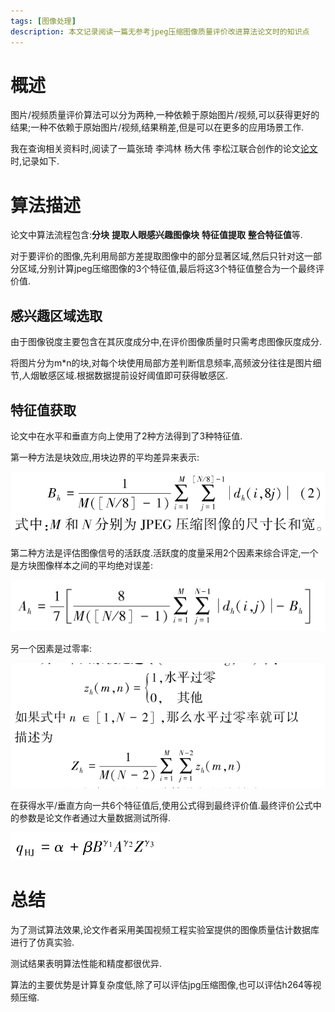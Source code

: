 ```yaml
---
tags: [图像处理]
description: 本文记录阅读一篇无参考jpeg压缩图像质量评价改进算法论文时的知识点
---
```


# 概述
图片/视频质量评价算法可以分为两种,一种依赖于原始图片/视频,可以获得更好的结果;一种不依赖于原始图片/视频,结果稍差,但是可以在更多的应用场景工作.
<!--more-->
我在查询相关资料时,阅读了一篇张琦 李鸿林 杨大伟 李松江联合创作的论文[论文]时,记录如下.
# 算法描述
论文中算法流程包含:**分块** **提取人眼感兴趣图像块** **特征值提取** **整合特征值**等.

对于要评价的图像,先利用局部方差提取图像中的部分显著区域,然后只针对这一部分区域,分别计算jpeg压缩图像的3个特征值,最后将这3个特征值整合为一个最终评价值.

## 感兴趣区域选取
由于图像锐度主要包含在其灰度成分中,在评价图像质量时只需考虑图像灰度成分.

将图片分为m*n的块,对每个块使用局部方差判断信息频率,高频波分往往是图片细节,人烟敏感区域.根据数据提前设好阈值即可获得敏感区.

## 特征值获取
论文中在水平和垂直方向上使用了2种方法得到了3种特征值.

第一种方法是块效应,用块边界的平均差异来表示:

![块边界平均差异][块边界平均差异]

第二种方法是评估图像信号的活跃度.活跃度的度量采用2个因素来综合评定,一个是方块图像样本之间的平均绝对误差:

![平均绝对误差][平均绝对误差]

另一个因素是过零率:

![过零率][过零率]

在获得水平/垂直方向一共6个特征值后,使用公式得到最终评价值.最终评价公式中的参数是论文作者通过大量数据测试所得.

![质量评价模型][质量评价模型]

# 总结
为了测试算法效果,论文作者采用美国视频工程实验室提供的图像质量估计数据库进行了仿真实验.

测试结果表明算法性能和精度都很优异.

算法的主要优势是计算复杂度低,除了可以评估jpg压缩图像,也可以评估h264等视频压缩.

[论文]:http://www.doc88.com/p-5324425294730.html

[块边界平均差异]: /img/blog/无参考jpg质量评估算法/块边界平均差异.png "块边界平均差异"
[平均绝对误差]: /img/blog/无参考jpg质量评估算法/平均绝对误差.png
[过零率]: /img/blog/无参考jpg质量评估算法/过零率.png
[质量评价模型]: /img/blog/无参考jpg质量评估算法/质量评价模型.png